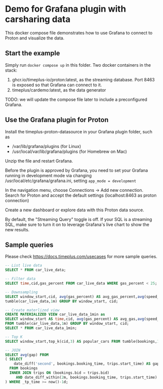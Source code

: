 # Demo for Grafana plugin with carsharing data



This docker compose file demonstrates how to use Grafana to connect to Proton and visualize the data.

## Start the example

Simply run `docker compose up` in this folder. Two docker containers in the stack:

1. ghcr.io/timeplus-io/proton:latest, as the streaming database. Port 8463 is exposed so that Grafana can connect to it.
2. timeplus/cardemo:latest, as the data generator

TODO: we will update the compose file later to include a preconfigured Grafana.

## Use the Grafana plugin for Proton

Install the timeplus-proton-datasource in your Grafana plugin folder, such as
- /var/lib/grafana/plugins (for Linux)
- /usr/local/var/lib/grafana/plugins (for Homebrew on Mac)

Unzip the file and restart Grafana. 

Before the plugin is approved by Grafana, you need to set your Grafana running in development mode via changing /usr/local/etc/grafana/grafana.ini, setting `app_mode = development`

In the navigation menu, choose Connections -> Add new connection.
Search for Proton and accept the default settings (localhost:8463 as proton connection)

Create a new dashboard or explore data with this Proton data source.

By default, the "Streaming Query" toggle is off. If your SQL is a streaming SQL, make sure to turn it on to leverage Grafana's live chart to show the new results.

## Sample queries

Please check https://docs.timeplus.com/usecases for more sample queries.

```sql
-- List live data
SELECT * FROM car_live_data; 

-- Filter data
SELECT time,cid,gas_percent FROM car_live_data WHERE gas_percent < 25;  

-- Downsampling
SELECT window_start,cid, avg(gas_percent) AS avg_gas_percent,avg(speed_kmh) AS avg_speed FROM
tumble(car_live_data,1m) GROUP BY window_start, cid; 

-- Create materlized view
CREATE MATERIALIZED VIEW car_live_data_1min as
SELECT window_start AS time,cid, avg(gas_percent) AS avg_gas,avg(speed_kmh) AS avg_speed 
FROM tumble(car_live_data,1m) GROUP BY window_start, cid; 
SELECT * FROM car_live_data_1min;

-- Top K
SELECT window_start,top_k(cid,3) AS popular_cars FROM tumble(bookings,1h) GROUP BY window_start;

-- JOIN
SELECT avg(gap) FROM
( SELECT
    date_diff('second', bookings.booking_time, trips.start_time) AS gap
  FROM bookings
  INNER JOIN trips ON (bookings.bid = trips.bid) 
     AND date_diff_within(2m, bookings.booking_time, trips.start_time)
) WHERE _tp_time >= now()-1d;

```

